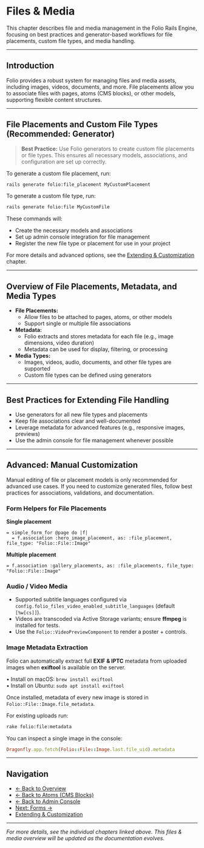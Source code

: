 # Files & Media

This chapter describes file and media management in the Folio Rails Engine, focusing on best practices and generator-based workflows for file placements, custom file types, and media handling.

---

## Introduction

Folio provides a robust system for managing files and media assets, including images, videos, documents, and more. File placements allow you to associate files with pages, atoms (CMS blocks), or other models, supporting flexible content structures.

---

## File Placements and Custom File Types (Recommended: Generator)

> **Best Practice:** Use Folio generators to create custom file placements or file types. This ensures all necessary models, associations, and configuration are set up correctly.

To generate a custom file placement, run:

```sh
rails generate folio:file_placement MyCustomPlacement
```

To generate a custom file type, run:

```sh
rails generate folio:file MyCustomFile
```

These commands will:
- Create the necessary models and associations
- Set up admin console integration for file management
- Register the new file type or placement for use in your project

For more details and advanced options, see the [Extending & Customization](extending.md) chapter.

---

## Overview of File Placements, Metadata, and Media Types

- **File Placements:**
  - Allow files to be attached to pages, atoms, or other models
  - Support single or multiple file associations
- **Metadata:**
  - Folio extracts and stores metadata for each file (e.g., image dimensions, video duration)
  - Metadata can be used for display, filtering, or processing
- **Media Types:**
  - Images, videos, audio, documents, and other file types are supported
  - Custom file types can be defined using generators

---

## Best Practices for Extending File Handling

- Use generators for all new file types and placements
- Keep file associations clear and well-documented
- Leverage metadata for advanced features (e.g., responsive images, previews)
- Use the admin console for file management whenever possible

---

## Advanced: Manual Customization

Manual editing of file or placement models is only recommended for advanced use cases. If you need to customize generated files, follow best practices for associations, validations, and documentation.

### Form Helpers for File Placements

**Single placement**
```slim
= simple_form_for @page do |f|
  = f.association :hero_image_placement, as: :file_placement, file_type: "Folio::File::Image"
```
**Multiple placement**
```slim
= f.association :gallery_placements, as: :file_placements, file_type: "Folio::File::Image"
```

### Audio / Video Media
- Supported subtitle languages configured via `config.folio_files_video_enabled_subtitle_languages` (default `[%w[cs]]`).
- Videos are transcoded via Active Storage variants; ensure **ffmpeg** is installed for tests.
- Use the `Folio::VideoPreviewComponent` to render a poster + controls.

### Image Metadata Extraction
Folio can automatically extract full **EXIF & IPTC** metadata from uploaded images when **exiftool** is available on the server.

• Install on macOS: `brew install exiftool`  
• Install on Ubuntu: `sudo apt install exiftool`

Once installed, metadata of every new image is stored in `Folio::File::Image.file_metadata`.

For existing uploads run:
```bash
rake folio:file:metadata
```
You can inspect a single image in the console:
```ruby
Dragonfly.app.fetch(Folio::File::Image.last.file_uid).metadata
``` 

---

## Navigation

- [← Back to Overview](overview.md)
- [← Back to Atoms (CMS Blocks)](atoms.md)
- [← Back to Admin Console](admin.md)
- [Next: Forms →](forms.md)
- [Extending & Customization](extending.md)

---

*For more details, see the individual chapters linked above. This files & media overview will be updated as the documentation evolves.*